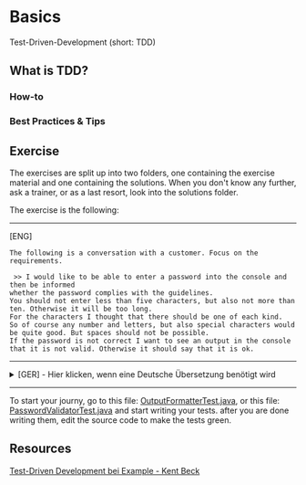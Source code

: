 # Basics

Test-Driven-Development (short: TDD)

## What is TDD?

### How-to

### Best Practices & Tips

## Exercise

The exercises are split up into two folders, one containing the exercise material and one containing the solutions.
When you don't know any further, ask a trainer, or as a last resort, look into the solutions folder.

The exercise is the following:

---
[ENG]
```
The following is a conversation with a customer. Focus on the requirements.

 >> I would like to be able to enter a password into the console and then be informed
whether the password complies with the guidelines.
You should not enter less than five characters, but also not more than ten. Otherwise it will be too long.
For the characters I thought that there should be one of each kind. 
So of course any number and letters, but also special characters would be quite good. But spaces should not be possible. 
If the password is not correct I want to see an output in the console that it is not valid. Otherwise it should say that it is ok.
```
---

<details>
  <summary>[GER] - Hier klicken, wenn eine Deutsche Übersetzung benötigt wird</summary>

  ```
  Das folgende ist ein Gespräch mit einem Kunden. Konzentriere dich auf die gestellten Anforderungen.

   >> Ich möchte ein Passwort in die Konsole eingeben können und danach informiert werden, 
  ob das Passwort auch den Richtlinien entspricht.
  Es sollten schon nicht weniger als fünf Zeichen eingegeben werden, aber auch nicht mehr als zehn. Ansonsten wird das zu lang.
  Bei den Zeichen hab ich mir überlegt, dass schon von jeder Art eins dabei sein sollte. 
  Also natürlich irgend eine Zahl und Buchstaben, aber auch Sonderzeichen wären sicher ganz gut.
  Aber Leerzeichen sollen bitte nicht möglich sein. 
  Wenn das Passwort dann nicht stimmt möchte ich in der Konsole eine Ausgabe sehen, dass das nicht valide ist.
  Ansonsten soll da stehen, dass es in Ordnung ist.
  ```

</details>

--- 

To start your journy, go to this file: [OutputFormatterTest.java](password-example/uebung/src/test/java/output/OutputFormatterTest.java), 
or this file: [PasswordValidatorTest.java](password-example/uebung/src/test/java/validator/PasswordValidatorTest.java)
and start writing your tests. after you are done writing them, edit the source code to make the tests green.

## Resources

[Test-Driven Development bei Example - Kent Beck](http://94.83.148.19/L/books/Test%20Driven%20Development%20By%20Example%20-%20Kent%20Beck.pdf)
